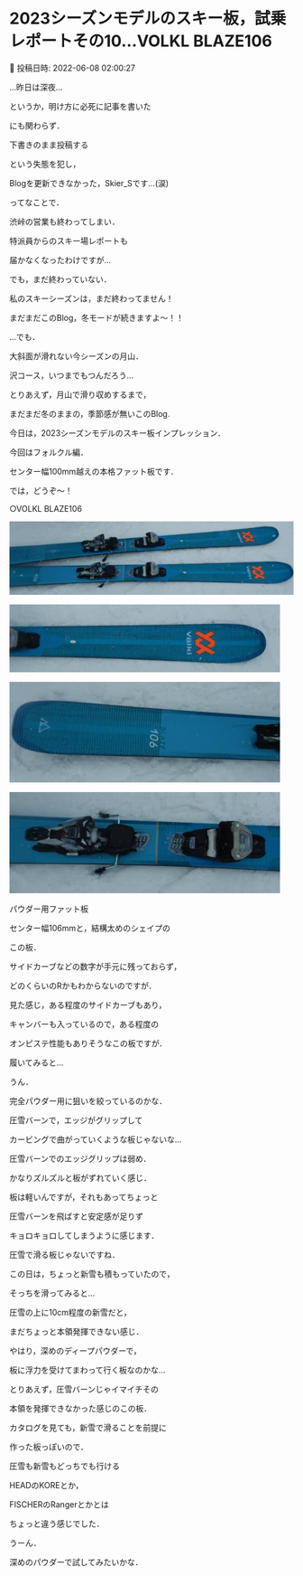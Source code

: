 # 2023シーズンモデルのスキー板，試乗レポートその10…VOLKL BLAZE106

📅 投稿日時: 2022-06-08 02:00:27

…昨日は深夜…


というか，明け方に必死に記事を書いた


にも関わらず．


下書きのまま投稿する


という失態を犯し，


Blogを更新できなかった，Skier_Sです…(涙)





ってなことで．


渋峠の営業も終わってしまい．


特派員からのスキー場レポートも


届かなくなったわけですが…





でも，まだ終わっていない．


私のスキーシーズンは，まだ終わってません！


まだまだこのBlog，冬モードが続きますよ～！！





…でも．


大斜面が滑れない今シーズンの月山．


沢コース，いつまでもつんだろう…





とりあえず，月山で滑り収めするまで，


まだまだ冬のままの，季節感が無いこのBlog.





今日は，2023シーズンモデルのスキー板インプレッション．


今回はフォルクル編．


センター幅100mm越えの本格ファット板です．


では，どうぞ～！[]()





○VOLKL BLAZE106







![746e708eb9cabaa12c0de1995dba00df.jpg](images/746e708eb9cabaa12c0de1995dba00df.jpg)









![1d0604379fcc3e1f89edd9d0380600b8.jpg](images/1d0604379fcc3e1f89edd9d0380600b8.jpg)









![78d2a4bc3c966f5ace738c10d9cbaa22.jpg](images/78d2a4bc3c966f5ace738c10d9cbaa22.jpg)









![e27ceb598726db13bbc612fb004d6c11.jpg](images/e27ceb598726db13bbc612fb004d6c11.jpg)







パウダー用ファット板





センター幅106mmと，結構太めのシェイプの


この板．


サイドカーブなどの数字が手元に残っておらず，


どのくらいのRかもわからないのですが．





見た感じ，ある程度のサイドカーブもあり，


キャンバーも入っているので，ある程度の


オンピステ性能もありそうなこの板ですが．





履いてみると…


うん．


完全パウダー用に狙いを絞っているのかな．


圧雪バーンで，エッジがグリップして


カービングで曲がっていくような板じゃないな…





圧雪バーンでのエッジグリップは弱め．


かなりズルズルと板がずれていく感じ．





板は軽いんですが，それもあってちょっと


圧雪バーンを飛ばすと安定感が足りず


キョロキョロしてしまうように感じます．


圧雪で滑る板じゃないですね．





この日は，ちょっと新雪も積もっていたので，


そっちを滑ってみると…


圧雪の上に10cm程度の新雪だと，


まだちょっと本領発揮できない感じ．


やはり，深めのディープパウダーで，


板に浮力を受けてまわって行く板なのかな…





とりあえず，圧雪バーンじゃイマイチその


本領を発揮できなかった感じのこの板．


カタログを見ても，新雪で滑ることを前提に


作った板っぽいので．


圧雪も新雪もどっちでも行ける


HEADのKOREとか，


FISCHERのRangerとかとは


ちょっと違う感じでした．





うーん．


深めのパウダーで試してみたいかな．
